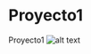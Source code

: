 # Proyecto1
Proyecto1
![alt text](https://raw.githubusercontent.com/gloriaortega/Proyecto1/branch/path/to/waspmote.png)